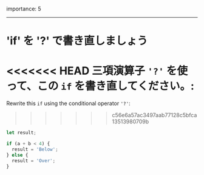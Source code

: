 importance: 5

---

# 'if' を '?' で書き直しましょう

<<<<<<< HEAD
三項演算子 `'?'` を使って、この `if` を書き直してください。:
=======
Rewrite this `if` using the conditional operator `'?'`:
>>>>>>> c56e6a57ac3497aab77128c5bfca13513980709b

```js
let result;

if (a + b < 4) {
  result = 'Below';
} else {
  result = 'Over';
}
```
